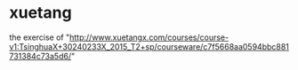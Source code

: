 # xuetang
the exercise of "http://www.xuetangx.com/courses/course-v1:TsinghuaX+30240233X_2015_T2+sp/courseware/c7f5668aa0594bbc881731384c73a5d6/"
